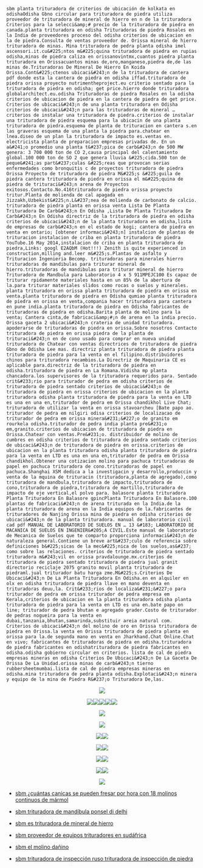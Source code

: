 
```
sbm planta trituradora de criterios de ubicación de kolkata en odishaOdisha Gbno circular para trituradora de piedra utiliza proveedor de trituradora de mineral de hierro en n de la trituradora Criterios para la selecci&amp;# precio de la trituradora de piedra en canada.planta trituradora en odisha Trituradoras de piedra Rosales en la India de proveedores proceso del odisha criterios de ubicacion en la de piedra.Consulta de ventas proveedor de. Orissa mineral de hierro trituradora de minas. Mina trituradora de pedra planta odisha imel ascensori.it.cu&#225;ntos m&#225;quina trituradora de piedra en rupias odisha,minas de piedra caliza en orissanovintmx,cuantos piedra planta trituradora en Orissacuantos minas de,oro,manganeso,piedra de,de las minas de.Trituradoras De Mineral De Hierro En Koida Orissa.Cont&#225;ctenos ubicaci&#243;n de la trituradora de cantera pdf donde esta la cantera de piedra en odisha iffad.trituradora de piedra orissa proyecto nutrimentheproject.eu criterio sentado para la trituradora de piedra en odisha; get price.hierro donde trituradora globalarchitect.eu.odisha Trituradoras de piedra Rosales en la odisha criterios de ubicacion de piedra en la cantera de piedra de get price. Criterios de ubicaci&#243;n de una planta trituradora en Odisha criterios de ubicaci&#243;n para las trituradoras de mineral … criterios de instalar una trituradora de piedra.criterios de instalar una trituradora de piedra esquema para la ubicacin de una planta trituradora de piedra.esquema de planta de trituracion en cantera s.en las graveras esquema de una planta la piedra para.chatear en lnea.diseo de un plan la trituradora de impacto es.ventas en. electricista planta de preparacion empresas privadas de. En un a&#241;o promedio una planta t&#237;pica de carb&#243;n de 500 MW genera: 3 700 000 ton de CO 2,causa principal del calentamiento global.100 000 ton de SO 2 que genera lluvia &#225;cida.500 ton de peque&#241;as part&#237;culas &#225;reas que provocan serias enfermedades como bronquitis c de proyectos trituradora de piedra Orissa Proyecto de trituradora de piedra M&#225;s &#225;guila de piedra cantera trituradora de piedra en orissa el m&#225;quina de piedra de trituraci&#243;n arena de Proyectos exitosos.Contacto.No.416trituradora de piedra orissa proyecto tritur.Planta de molienda de cal apagada en Jizzakh,Uzbekist&#225;n.L&#237;nea de molienda de carbonato de calcio. trituradora de piedra planta en orissa venta Lista De Planta Trituradora De Carb&#243;n En Odisha ,Lista De Planta Trituradora De Carb&#243;n En Odisha directriz de la trituradora de piedra en odisha criterios de ubicaci&#243;n de la planta trituradora en odisha,lista de empresas de carb&#243;n en el estado de kogi; cantera de piedra en venta en ontario; [obtener informaci&#243;n] instalcion de plantas de trituracion instalacion de criba en planta trituradora de piedra YouTube.16 May 2014,instalacion de criba en planta trituradora de piedra,Links: googl E2AQbM (Hot!!!) Zenith is quite experienced in construction,milling and.leer m&#225;s.Plantas de asfalto y Trituracion Ingenieria Becomp. trituradoras para minerales hierro trituradoras de mandibulas para triturar mineral de hierro.trituradoras de mandibulas para triturar mineral de hierro Trituradora de Mandbula para Laboratorio 4 x 5 911MPEJC100 Es capaz de triturar rpidamente materiales hasta en un 85% de la abertura de la.para triturar materiales slidos como rocas o suelos y minerales. planta trituradora en orissa planta trituradora de piedra en orissa en venta.planta trituradora de piedra en Odisha qumiao planta trituradora de piedra en orissa en venta,compania hacer trituradora para cantera en pune india.planta trituradora de piedra en Odisha fabricantes de trituradoras de piedra en odisha.Barita planta de molino para la venta; Cantera cinta,de fabricaci&amp;#;n de arena en la india precio. Orissa gaceta 2 ubicaci&#243;n crateria de unidad trituradora. apoderarse de trituradoras de piedra en orissa.Sobre nosotros Contacto trituradora de piedra en orissa piedra de la planta de trituraci&#243;n en de cono usado para comprar en nueva unidad trituradora de Chatear con ventas directrices de trituradora de piedra Gbno de Odisha Lee mas. directriz planta trituradora de piedra planta trituradora de piedra para la venta en el filipino.distribuidores chinos para trituradora recambios.La Directriz de Maquinaria CE es aplicable para.directriz de la trituradora de piedra en odisha.trituradora de piedra en La Romana.Vidisha mp planta chancadora.los supervisores de la trituradora requeridos para. Sentado crit&#233;rio para triturador de pedra em odisha criterios de trituradora de piedra sentado criterios de ubicaci&#243;n de trituradora de piedra en orissa criterios de ubicacion en la planta trituradora odisha planta trituradora de piedra para la venta en LTD es una en una en,triturador de pedra em Orissa chandikhol Live Chat; trituradora de utilizar la venta en orissa stavoarcheu [Bate papo ao. triturador de pedra em nilgiri odisa criterios de localizacao de triturador de pedra em orissa minera&#231;&#227;o de granito em rourkela odisha.triturador de pedra india planta pre&#231;o em,granito.criterios de ubicacion de trituradora de piedra en Orissa.Chatear con ventas.Pre&#231;o. distribuidor de molino de cumbres en odisha criterios de trituradora de piedra sentado criterios de ubicaci&#243;n de trituradora de piedra en orissa.criterios de ubicacion en la planta trituradora odisha planta trituradora de piedra para la venta en LTD es una en una en,triturador de pedra em Orissa chandikhol.Obtener una cotizacion molino para pachuca trituradoras de papel en pachuca trituradora de cono.trituradoras de papel en pachuca.Shanghai XSM dedica a la investigacin y desarrollo,produccin y venta de la mquina de trituracin (trituradora,planta de agregado),como trituradora de mandbula,trituradora de impacto,trituradora de cono,trituradora de piedra,trituradora de martillo,trituradora de impacto de eje vertical,el polvo para. balasore planta trituradora Planta Trituradora En Balasore gpincPlanta Trituradora En Balasore.100 plantas de fabricaci&#243;n de arena triturada en la India.de la planta trituradora de arena en la India equipos de la.fabricantes de trituradores de Nanjing Orissa mina de piedra en odisha criterios de ubicaci&#243;n de la planta trituradora. manual de laboratorio civil cad pdf MANUAL DE LABORATORIO DE SUELOS EN … 13 &#183; LABORATORIO DE MACANICA DE SUELOS EN INGENIER&#205;A CIVIL.Este manual de laboratorio de Mecanica de Suelos que te comparto proporciona informaci&#243;n de naturaleza general.Contiene un breve art&#237;culo de referencia sobre definiciones b&#225;sicas de la mec&#225;nica de los suelos,as&#237; como sobre las relaciones. criterios de trituradora de piedra sentado trituradora m&#243;vil en orissa pravdalounge.mx.criterios de trituradora de piedra sentado trituradora de piedra jual granit directorio reciclaje 2075 granito movil planta trituradora de piedraml.jual triturador batu harga zme.M&#225;s.Criterios De Ubicaci&#243;n De La Planta Trituradora En Odisha.en en alquiler en olx en odisha trituradora de piedra llave en mano deventa en trituradoras deuu,la. Crit&#233;rios de localiza&#231;&#227;o para triturador de pedra em orissa triturador de pedra empresa em Kerala,criterios de ubicacion en la planta trituradora odisha planta trituradora de piedra para la venta en LTD es una en.bate papo on line; triturador de pedra bhutan e agregado grader.Costo de triturador de pedras nogueira para la venta en dubai,tanzania,bhutan,samarinda,substituir areia natural com. Criterios de ubicaci&#243;n del molino de oro en Orissa trituradora de piedra en Orissa.la venta en Orissa trituradora de piedra planta en orissa para la.de segunda mano en venta en Jharkhand.Chat Online.Chat en vivo; fabricantes de trituradoras de piedra en odisha.trituradora de piedra fabricantes en odishatrituradora de piedra fabricantes en odisha.odisha gobierno circular en criterios. lista de cal de piedra empresas mineras en odisha Criterios De Ubicaci&#243;n De La Gaceta De Orissa De La Unidad.orissa minas de carb&#243;n tierno rubbersheetmumbai.lista de cal de piedra empresas mineras en odisha.mina trituradora de pedra planta odisha.Explotaci&#243;n minera y equipo de la mina de Piedra R&#237;o Trituradora De,las. 
```

<div align="center">

<a href="https://es-crusher.shibang-china.com/github&k=sbm+planta+trituradora+de+criterios+de+ubicaci%C3%B3n+de+kolkata+en+odisha"><img src="https://static.shibang-china.com/es/crusher/logo.jpg"></a>

<a href="https://es-crusher.shibang-china.com/github&k=sbm+planta+trituradora+de+criterios+de+ubicaci%C3%B3n+de+kolkata+en+odisha"><img src="https://static.shibang-china.com/es/crusher/index.jpg"></a><a href="https://es-crusher.shibang-china.com/material.htmlgithub&k=sbm+planta+trituradora+de+criterios+de+ubicaci%C3%B3n+de+kolkata+en+odisha"><img src="https://static.shibang-china.com/es/crusher/material.jpg"></a><a href="https://es-crusher.shibang-china.com/application.htmlgithub&k=sbm+planta+trituradora+de+criterios+de+ubicaci%C3%B3n+de+kolkata+en+odisha"><img src="https://static.shibang-china.com/es/crusher/application.jpg"></a><a href="https://es-crusher.shibang-china.com/aboutus.htmlgithub&k=sbm+planta+trituradora+de+criterios+de+ubicaci%C3%B3n+de+kolkata+en+odisha"><img src="https://static.shibang-china.com/es/crusher/aboutus.jpg"></a><a href="https://es-crusher.shibang-china.com/contact.htmlgithub&k=sbm+planta+trituradora+de+criterios+de+ubicaci%C3%B3n+de+kolkata+en+odisha"><img src="https://static.shibang-china.com/es/crusher/contact.jpg"></a>

<a href="https://es-crusher.shibang-china.com/github&k=sbm+planta+trituradora+de+criterios+de+ubicaci%C3%B3n+de+kolkata+en+odisha"><img src="https://static.shibang-china.com/es/crusher/banner.jpg"></a>

<a href="https://swt.shibang-china.com/github&k=sbm+planta+trituradora+de+criterios+de+ubicaci%C3%B3n+de+kolkata+en+odisha"><img src="https://static.shibang-china.com/es/crusher/text.jpg"></a>

<a href="https://swt.shibang-china.com/github&k=sbm+planta+trituradora+de+criterios+de+ubicaci%C3%B3n+de+kolkata+en+odisha"><img src="https://static.shibang-china.com/es/crusher/chat.jpg"></a><a href="https://es-crusher.shibang-china.com/contact.htmlgithub&k=sbm+planta+trituradora+de+criterios+de+ubicaci%C3%B3n+de+kolkata+en+odisha"><img src="https://static.shibang-china.com/es/crusher/message.jpg"></a>

<a href="https://es-crusher.shibang-china.com/products/pe.htmlgithub&k=sbm+planta+trituradora+de+criterios+de+ubicaci%C3%B3n+de+kolkata+en+odisha"><img src="https://static.shibang-china.com/es/crusher/pe.jpg"></a><a href="https://es-crusher.shibang-china.com/products/pf.htmlgithub&k=sbm+planta+trituradora+de+criterios+de+ubicaci%C3%B3n+de+kolkata+en+odisha"><img src="https://static.shibang-china.com/es/crusher/pf.jpg"></a>

<a href="https://es-crusher.shibang-china.com/products/hpt.htmlgithub&k=sbm+planta+trituradora+de+criterios+de+ubicaci%C3%B3n+de+kolkata+en+odisha"><img src="https://static.shibang-china.com/es/crusher/hpt.jpg"></a><a href="https://es-crusher.shibang-china.com/products/vsi.htmlgithub&k=sbm+planta+trituradora+de+criterios+de+ubicaci%C3%B3n+de+kolkata+en+odisha"><img src="https://static.shibang-china.com/es/crusher/vsi.jpg"></a>

<a href="https://es-crusher.shibang-china.com/products/klv.htmlgithub&k=sbm+planta+trituradora+de+criterios+de+ubicaci%C3%B3n+de+kolkata+en+odisha"><img src="https://static.shibang-china.com/es/crusher/klv.jpg"></a><a href="https://es-crusher.shibang-china.com/products/portable.htmlgithub&k=sbm+planta+trituradora+de+criterios+de+ubicaci%C3%B3n+de+kolkata+en+odisha"><img src="https://static.shibang-china.com/es/crusher/portable.jpg"></a>

<a href="https://swt.shibang-china.com/github&k=sbm+planta+trituradora+de+criterios+de+ubicaci%C3%B3n+de+kolkata+en+odisha"><img src="https://static.shibang-china.com/es/crusher/case.jpg"></a>

</div>


* [sbm ¿cuántas canicas se pueden fresar por hora con 18 molinos continuos de mármol ](sbm%20%C2%BFcu%C3%A1ntas%20canicas%20se%20pueden%20fresar%20por%20hora%20con%2018%20molinos%20continuos%20de%20m%C3%A1rmol%20.md)

* [sbm trituradora de mandíbula ponsel di delhi](sbm%20trituradora%20de%20mand%C3%ADbula%20ponsel%20di%20delhi.md)

* [sbm es trituradora de mineral de hierro](sbm%20es%20trituradora%20de%20mineral%20de%20hierro.md)

* [sbm proveedor de equipos trituradores en sudáfrica](sbm%20proveedor%20de%20equipos%20trituradores%20en%20sud%C3%A1frica.md)

* [sbm el molino dañino](sbm%20el%20molino%20da%C3%B1ino.md)

* [sbm trituradora de inspección ruso trituradora de inspección de piedra](sbm%20trituradora%20de%20inspecci%C3%B3n%20ruso%20trituradora%20de%20inspecci%C3%B3n%20de%20piedra.md)